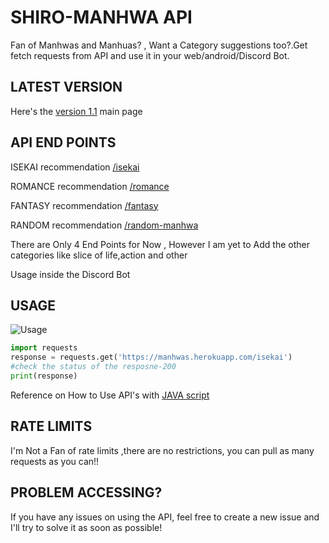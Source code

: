 # SHIRO-MANHWA API

Fan of Manhwas and Manhuas? , Want a Category suggestions too?.Get fetch requests from API and use it in your web/android/Discord Bot.

## LATEST VERSION

Here's the [version 1.1](https://manhwas.herokuapp.com) main page 




## API END POINTS
ISEKAI recommendation [/isekai](https://manhwas.herokuapp.com/isekai)

ROMANCE recommendation [/romance](https://manhwas.herokuapp.com/romance)

FANTASY recommendation [/fantasy](https://manhwas.herokuapp.com/fantasy)

RANDOM recommendation [/random-manhwa](https://manhwas.herokuapp.com/random-manhwa)

There are Only 4 End Points for Now , However I am yet to Add the other categories like slice of life,action and other

Usage inside the Discord Bot
## USAGE
![Usage](https://i.imgur.com/bXWY0Jp.gif)
```python
import requests
response = requests.get('https://manhwas.herokuapp.com/isekai')
#check the status of the resposne-200
print(response)
```

Reference on How to Use API's  with [JAVA script](https://www.taniarascia.com/how-to-connect-to-an-api-with-javascript/)


## RATE LIMITS
I'm Not a Fan of rate limits ,there are no restrictions, you can pull  as many requests as you can!!

## PROBLEM ACCESSING?

If you have any issues on using the API, feel free to create a new issue and I'll try to solve it as soon as possible!
